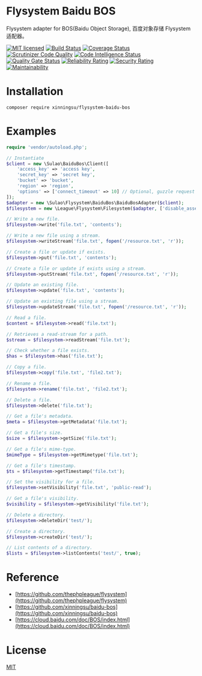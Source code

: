 # Flysystem Baidu BOS
Flysystem adapter for BOS(Baidu Object Storage), 百度对象存储 Flysystem 适配器。

[![MIT licensed](https://img.shields.io/badge/license-MIT-blue.svg)](./LICENSE)
[![Build Status](https://api.travis-ci.org/xinningsu/flysystem-baidu-bos.svg?branch=master)](https://travis-ci.org/xinningsu/flysystem-baidu-bos)
[![Coverage Status](https://coveralls.io/repos/github/xinningsu/flysystem-baidu-bos/badge.svg?branch=master)](https://coveralls.io/github/xinningsu/flysystem-baidu-bos)
[![Scrutinizer Code Quality](https://scrutinizer-ci.com/g/xinningsu/flysystem-baidu-bos/badges/quality-score.png?b=master)](https://scrutinizer-ci.com/g/xinningsu/flysystem-baidu-bos)
[![Code Intelligence Status](https://scrutinizer-ci.com/g/xinningsu/flysystem-baidu-bos/badges/code-intelligence.svg?b=master)](https://scrutinizer-ci.com/g/xinningsu/flysystem-baidu-bos)
[![Quality Gate Status](https://sonarcloud.io/api/project_badges/measure?project=xinningsu_flysystem-baidu-bos&metric=alert_status)](https://sonarcloud.io/dashboard?id=xinningsu_flysystem-baidu-bos)
[![Reliability Rating](https://sonarcloud.io/api/project_badges/measure?project=xinningsu_flysystem-baidu-bos&metric=reliability_rating)](https://sonarcloud.io/dashboard?id=xinningsu_flysystem-baidu-bos)
[![Security Rating](https://sonarcloud.io/api/project_badges/measure?project=xinningsu_flysystem-baidu-bos&metric=security_rating)](https://sonarcloud.io/dashboard?id=xinningsu_flysystem-baidu-bos)
[![Maintainability](https://api.codeclimate.com/v1/badges/b0634900a667b22fb5cb/maintainability)](https://codeclimate.com/github/xinningsu/flysystem-baidu-bos/maintainability)

# Installation

```
composer require xinningsu/flysystem-baidu-bos

```

# Examples

```php
require 'vendor/autoload.php';

// Instantiate
$client = new \Sulao\BaiduBos\Client([
    'access_key' => 'access key',
    'secret_key' => 'secret key',
    'bucket' => 'bucket',
    'region' => 'region',
    'options' => ['connect_timeout' => 10] // Optional, guzzle request options
]);
$adapter = new \Sulao\Flysystem\BaiduBos\BaiduBosAdapter($client);
$filesystem = new \League\Flysystem\Filesystem($adapter, ['disable_asserts' => true]);

// Write a new file.
$filesystem->write('file.txt', 'contents');

// Write a new file using a stream.
$filesystem->writeStream('file.txt', fopen('/resource.txt', 'r'));

// Create a file or update if exists.
$filesystem->put('file.txt', 'contents');

// Create a file or update if exists using a stream.
$filesystem->putStream('file.txt', fopen('/resource.txt', 'r'));

// Update an existing file.
$filesystem->update('file.txt', 'contents');

// Update an existing file using a stream.
$filesystem->updateStream('file.txt', fopen('/resource.txt', 'r'));

// Read a file.
$content = $filesystem->read('file.txt');

// Retrieves a read-stream for a path.
$stream = $filesystem->readStream('file.txt');

// Check whether a file exists.
$has = $filesystem->has('file.txt');

// Copy a file.
$filesystem->copy('file.txt', 'file2.txt');

// Rename a file.
$filesystem->rename('file.txt', 'file2.txt');

// Delete a file.
$filesystem->delete('file.txt');

// Get a file's metadata.
$meta = $filesystem->getMetadata('file.txt');

// Get a file's size.
$size = $filesystem->getSize('file.txt');

// Get a file's mime-type.
$mimeType = $filesystem->getMimetype('file.txt');

// Get a file's timestamp.
$ts = $filesystem->getTimestamp('file.txt');

// Set the visibility for a file.
$filesystem->setVisibility('file.txt', 'public-read');

// Get a file's visibility.
$visibility = $filesystem->getVisibility('file.txt');

// Delete a directory.
$filesystem->deleteDir('test/');

// Create a directory.
$filesystem->createDir('test/');

// List contents of a directory.
$lists = $filesystem->listContents('test/', true);
```

# Reference

- [https://github.com/thephpleague/flysystem](https://github.com/thephpleague/flysystem)
- [https://github.com/xinningsu/baidu-bos](https://github.com/xinningsu/baidu-bos)
- [https://cloud.baidu.com/doc/BOS/index.html](https://cloud.baidu.com/doc/BOS/index.html)

# License

[MIT](./LICENSE)
